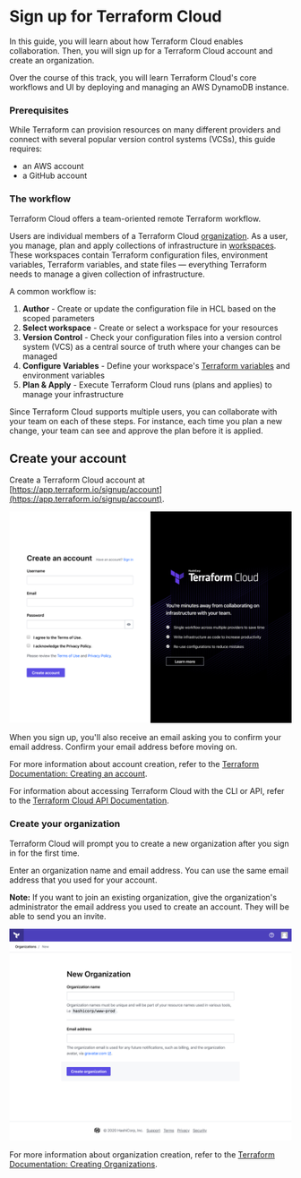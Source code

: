 # Sign up for Terraform Cloud

In this guide, you will learn about how Terraform Cloud enables collaboration. Then, you will sign up for a Terraform Cloud account and create an organization.

Over the course of this track, you will learn Terraform Cloud's core workflows and UI by deploying and managing an AWS DynamoDB instance.

### **Prerequisites**

While Terraform can provision resources on many different providers and connect with several popular version control systems \(VCSs\), this guide requires:

* an AWS account
* a GitHub account

### **The workflow**

Terraform Cloud offers a team-oriented remote Terraform workflow.

Users are individual members of a Terraform Cloud [organization](https://www.terraform.io/docs/cloud/users-teams-organizations/organizations.html). As a user, you manage, plan and apply collections of infrastructure in [workspaces](https://www.terraform.io/docs/cloud/workspaces/index.html). These workspaces contain Terraform configuration files, environment variables, Terraform variables, and state files — everything Terraform needs to manage a given collection of infrastructure.

A common workflow is:

1. **Author** - Create or update the configuration file in HCL based on the scoped parameters
2. **Select workspace** - Create or select a workspace for your resources
3. **Version Control** - Check your configuration files into a version control system \(VCS\) as a central source of truth where your changes can be managed
4. **Configure Variables** - Define your workspace's [Terraform variables](https://www.terraform.io/docs/configuration/variables.html) and environment variables
5. **Plan & Apply** - Execute Terraform Cloud runs \(plans and applies\) to manage your infrastructure

Since Terraform Cloud supports multiple users, you can collaborate with your team on each of these steps. For instance, each time you plan a new change, your team can see and approve the plan before it is applied.

## Create your account

Create a Terraform Cloud account at [https://app.terraform.io/signup/account](https://app.terraform.io/signup/account).

![](../.gitbook/assets/sign-up.png)

When you sign up, you'll also receive an email asking you to confirm your email address. Confirm your email address before moving on.

For more information about account creation, refer to the [Terraform Documentation: Creating an account](https://www.terraform.io/docs/cloud/users-teams-organizations/users.html#creating-an-account).

For information about accessing Terraform Cloud with the CLI or API, refer to the [Terraform Cloud API Documentation](https://www.terraform.io/docs/cloud/api/index.html).

### Create your organization

Terraform Cloud will prompt you to create a new organization after you sign in for the first time.

Enter an organization name and email address. You can use the same email address that you used for your account.

**Note:** If you want to join an existing organization, give the organization's administrator the email address you used to create an account. They will be able to send you an invite.

![](../.gitbook/assets/new-organization.png)

For more information about organization creation, refer to the [Terraform Documentation: Creating Organizations](https://www.terraform.io/docs/cloud/users-teams-organizations/organizations.html#creating-organizations).

